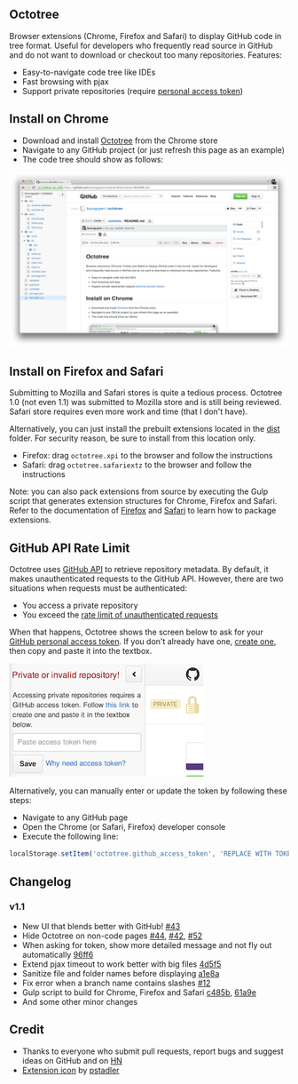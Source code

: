 ## Octotree
Browser extensions (Chrome, Firefox and Safari) to display GitHub code in tree format. Useful for developers who frequently read source in GitHub and do not want to download or checkout too many repositories. Features:

* Easy-to-navigate code tree like IDEs
* Fast browsing with pjax
* Support private repositories (require [personal access token](#github-api-rate-limit))

## Install on Chrome
* Download and install [Octotree](https://chrome.google.com/webstore/detail/octotree/bkhaagjahfmjljalopjnoealnfndnagc) from the Chrome store
* Navigate to any GitHub project (or just refresh this page as an example)
* The code tree should show as follows:

![When extension is active](https://raw.githubusercontent.com/buunguyen/octotree/master/docs/chrome.png)

## Install on Firefox and Safari
Submitting to Mozilla and Safari stores is quite a tedious process. Octotree 1.0 (not even 1.1) was submitted to Mozilla store and is still being reviewed. Safari store requires even more work and time (that I don't have). 

Alternatively, you can just install the prebuilt extensions located in the [dist](https://github.com/buunguyen/octotree/tree/master/dist) folder. For security reason, be sure to install from this location only. 

* Firefox: drag `octotree.xpi` to the browser and follow the instructions
* Safari: drag `octotree.safariextz` to the browser and follow the instructions

Note: you can also pack extensions from source by executing the Gulp script that generates extension structures for Chrome, Firefox and Safari. Refer to the documentation of [Firefox](https://developer.mozilla.org/en-US/Add-ons/SDK/Tutorials/Getting_started) and [Safari](https://developer.apple.com/library/safari/documentation/tools/conceptual/safariextensionguide/UsingExtensionBuilder/UsingExtensionBuilder.html#//apple_ref/doc/uid/TP40009977-CH2-SW1) to learn how to package extensions.

## GitHub API Rate Limit
Octotree uses [GitHub API](https://developer.github.com/v3/) to retrieve repository metadata. By default, it makes unauthenticated requests to the GitHub API. However, there are two situations when requests must be authenticated:

* You access a private repository
* You exceed the [rate limit of unauthenticated requests](https://developer.github.com/v3/#rate-limiting)

When that happens, Octotree shows the screen below to ask for your [GitHub personal access token](https://help.github.com/articles/creating-an-access-token-for-command-line-use). If you don't already have one, [create one](https://github.com/settings/tokens/new), then copy and paste it into the textbox.

![Enter personal access token](https://raw.githubusercontent.com/buunguyen/octotree/master/docs/token.png)

Alternatively, you can manually enter or update the token by following these steps:

* Navigate to any GitHub page
* Open the Chrome (or Safari, Firefox) developer console
* Execute the following line:
```javascript
localStorage.setItem('octotree.github_access_token', 'REPLACE WITH TOKEN')
```

## Changelog
### v1.1
* New UI that blends better with GitHub! [#43](https://github.com/buunguyen/octotree/pull/43)
* Hide Octotree on non-code pages [#44](https://github.com/buunguyen/octotree/pull/44), [#42](https://github.com/buunguyen/octotree/pull/42), [#52](https://github.com/buunguyen/octotree/pull/52)
* When asking for token, show more detailed message and not fly out automatically [96ff6](https://github.com/buunguyen/octotree/commit/96ff6196bb99aa36ae8bf08c345354fcd4db79a1)
* Extend pjax timeout to work better with big files [4d5f5](https://github.com/buunguyen/octotree/commit/4d5f526a719191d7f756443c60f471f1c775f8c8)
* Sanitize file and folder names before displaying [a1e8a](https://github.com/buunguyen/octotree/commit/a1e8a63ca894d4ecc58ba722727ca8b3c1a2128d)
* Fix error when a branch name contains slashes [#12](https://github.com/buunguyen/octotree/pull/12)
* Gulp script to build for Chrome, Firefox and Safari [c485b](https://github.com/buunguyen/octotree/commit/c485b144a3d6a9114148e7ca8e2fe4ce0d74b1c4), [61a9e](https://github.com/buunguyen/octotree/commit/61a9e8af864365df4ece208f213a3d49d241de0e)
* And some other minor changes


## Credit
* Thanks to everyone who submit pull requests, report bugs and suggest ideas on GitHub and on [HN](https://news.ycombinator.com/item?id=7740226)
* [Extension icon](https://github.com/pstadler/octofolders) by [pstadler](https://github.com/pstadler)
